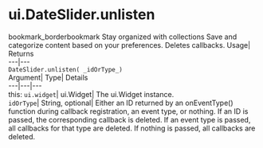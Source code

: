  
#  ui.DateSlider.unlisten 
bookmark_borderbookmark Stay organized with collections  Save and categorize content based on your preferences.
Deletes callbacks. 
Usage| Returns  
---|---  
`DateSlider.unlisten( _idOrType_)`  
Argument|  Type| Details  
---|---|---  
this: `ui.widget`| ui.Widget| The ui.Widget instance.  
`idOrType`| String, optional| Either an ID returned by an onEventType() function during callback registration, an event type, or nothing. If an ID is passed, the corresponding callback is deleted. If an event type is passed, all callbacks for that type are deleted. If nothing is passed, all callbacks are deleted.  
